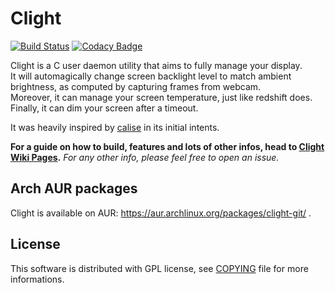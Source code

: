 # Clight

[![Build Status](https://travis-ci.org/FedeDP/Clight.svg?branch=master)](https://travis-ci.org/FedeDP/Clight)
[![Codacy Badge](https://api.codacy.com/project/badge/Grade/3dabfb28d8db4f25955ecb82c30447dc)](https://www.codacy.com/app/FedeDP/Clight?utm_source=github.com&amp;utm_medium=referral&amp;utm_content=FedeDP/Clight&amp;utm_campaign=Badge_Grade)

Clight is a C user daemon utility that aims to fully manage your display.  
It will automagically change screen backlight level to match ambient brightness, as computed by capturing frames from webcam.  
Moreover, it can manage your screen temperature, just like redshift does.  
Finally, it can dim your screen after a timeout.  

It was heavily inspired by [calise](http://calise.sourceforge.net/wordpress/) in its initial intents.  

**For a guide on how to build, features and lots of other infos, head to [Clight Wiki Pages](https://github.com/FedeDP/Clight/wiki).**
*For any other info, please feel free to open an issue.*  

## Arch AUR packages
Clight is available on AUR: https://aur.archlinux.org/packages/clight-git/ .

## License
This software is distributed with GPL license, see [COPYING](https://github.com/FedeDP/Clight/blob/master/COPYING) file for more informations.
